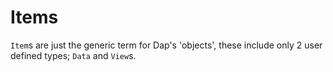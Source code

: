 # Items

`Item`s are just the generic term for Dap's 'objects', these include only 2 user defined types; `Data` and `View`s.
